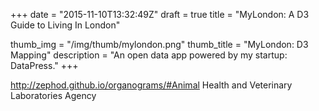 +++
date = "2015-11-10T13:32:49Z"
draft = true
title = "MyLondon: A D3 Guide to Living In London"

thumb_img = "/img/thumb/mylondon.png"
thumb_title = "MyLondon: D3 Mapping"
description = "An open data app powered by my startup: DataPress."
+++


http://zephod.github.io/organograms/#Animal Health and Veterinary Laboratories Agency

